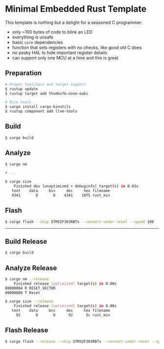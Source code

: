 # Minimal Embedded Rust Template

This template is nothing but a delight for a seasoned C programmer:

* only ~100 bytes of code to blink an LED
* everything is unsafe
* basic `core` dependencies
* function that sets registers with no checks, like good old C does
* no pesky HAL to hide important register details
* can support only one MCU at a time and this is great

## Preparation

```sh
# Proper toolchain and target support
$ rustup update
$ rustup target add thumbv7m-none-eabi

# Nice tools
$ cargo install cargo-binutils
$ rustup component add llvm-tools
```

## Build

```sh
$ cargo build
```

## Analyze

```sh
$ cargo nm

# ...

$ cargo size
    Finished dev [unoptimized + debuginfo] target(s) in 0.03s
   text	   data	    bss	    dec	    hex	filename
   4341	      0	      0	   4341	   10f5	rust_min

```

## Flash

```sh
$ cargo flash --chip STM32F303RBTx --connect-under-reset --speed 100
```

---

## Build Release

```sh
$ cargo build
```

## Analyze Release

```sh
$ cargo nm --release
    Finished release [optimized] target(s) in 0.00s
08000004 R RESET_VECTOR
08000008 T Reset

$ cargo size --release
    Finished release [optimized] target(s) in 0.00s
   text	   data	    bss	    dec	    hex	filename
     92	      0	      0	     92	     5c	rust_min
```

## Flash Release

```sh
$ cargo flash --release --chip STM32F303RBTx --connect-under-reset --speed 100
```